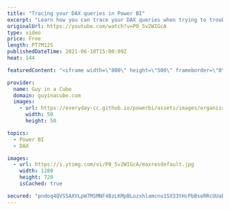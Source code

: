 ```yaml
---
title: "Tracing your DAX queries in Power BI"
excerpt: "Learn how you can trace your DAX queries when trying to troubleshoot or optimize Power BI reports and datasets. There are a few options and Adam walks you through them.  DAX Studio: https://daxstudio.org/  SQL Server Management Studio: https://docs.microsoft.com/sql/ssms/download-sql-server-management-studio-ssms?view=sql-server-ver15"
originalUrl: https://youtube.com/watch?v=P0_5v2WIGcA
type: video
price: Free
length: PT7M12S
publishedDateTime: 2021-06-10T15:00:09Z
heat: 144

featuredContent: "<iframe width=\"800\" height=\"500\" frameborder=\"0\" src=\"https://www.youtube.com/embed/P0_5v2WIGcA\" allow=\"accelerometer; autoplay; encrypted-media; gyroscope; picture-in-picture\" allowfullscreen></iframe>"

provider:
  name: Guy in a Cube
  domain: guyinacube.com
  images:
    - url: https://everyday-cc.github.io/powerbi/assets/images/organizations/guyinacube.com-50x50.jpg
      width: 50
      height: 50

topics:
  - Power BI
  - DAX

images:
  - url: https://i.ytimg.com/vi/P0_5v2WIGcA/maxresdefault.jpg
    width: 1280
    height: 720
    isCached: true

secured: "pndoq4QVS5AXVLpW7MSMNF4BzLKMpBLozxhlamcnu1SX33tHcPbBseRRcUUaBMRrbkKvgdz8kJTyUTqT52RKQyVO+dsHx1W9LFDc0/E6BXiB2akTOe5ynjwIRsqkfXY2U9lfSZI9f5hwrIbl4yhDBvV4wKDDTMM2lGh3ak6el59Z7tBnry2/3xLhtEh02zJ2s7ZTGajC9fiKsqgt+o4Hiw3bYrxeZLoYrNGXN55r6UjEnyIp+7Oa+NpF2B94qOaZmxz6/I4aKy2pE8rXD1EIKDnreZv0a3oFkvj/zXK9fyxcu8Ye90BLrDxWmE1XCTv1Mx2z+gsDkonm5xoxXXa82/j2OeXScuRBPq+jVNcnYS68wEfd/xSG7g0G7bF2grEW1afraoCqeErTaFuRcStQ89ljGH401vXCTzLumRZB9m0=;JFPKWXRHrqho9YKh31EjyA=="
---
```


